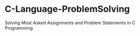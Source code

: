 # C-Language-ProblemSolving
Solving Most Asked Assignments and Problem Statements in C Programming. 
